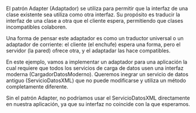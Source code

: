 El patrón Adapter (Adaptador) se utiliza para permitir que la interfaz de una clase existente sea utiliza como otra interfaz. Su propósito es traducir la interfaz de una clase a otra que el cliente espera, permitiendo que clases incompatibles colaboren.

Una forma de pensar este adaptador es como un traductor universal o un adaptador de corriente: el cliente (el enchufe) espera una forma, pero el servidor (la pared) ofrece otra, y el adaptadar las hace compatibles.

En este ejemplo, vamos a implementar un adaptador para una aplicación la cual requiere que todos los servicios de carga de datos usen una interfaz moderna (CargadorDatosModerno). Queremos inegrar un servicio de datos antiguo (ServicioDatosXML) que no puede modificarse y utiliza un método completamente diferente.

Sin el patrón Adapter, no podríamos usar el ServicioDatosXML directamente en nuestra aplicación, ya que su interfaz no coincide con la que esperamos.
